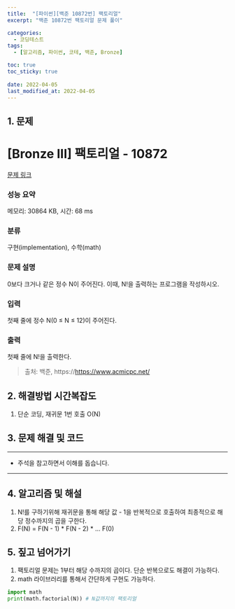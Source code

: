 ```yaml
---
title:  "[파이썬][백준 10872번] 팩토리얼"
excerpt: "백준 10872번 팩토리얼 문제 풀이"

categories:
  - 코딩테스트
tags:
  - [알고리즘, 파이썬, 코테, 백준, Bronze]

toc: true
toc_sticky: true
 
date: 2022-04-05
last_modified_at: 2022-04-05
---
```



## 1. 문제

# [Bronze III] 팩토리얼 - 10872 

[문제 링크](https://www.acmicpc.net/problem/10872) 

### 성능 요약

메모리: 30864 KB, 시간: 68 ms

### 분류

구현(implementation), 수학(math)

### 문제 설명

<p>0보다 크거나 같은 정수 N이 주어진다. 이때, N!을 출력하는 프로그램을 작성하시오.</p>

### 입력 

 <p>첫째 줄에 정수 N(0 ≤ N ≤ 12)이 주어진다.</p>

### 출력 

 <p>첫째 줄에 N!을 출력한다.</p>



> 출처: 백준, https://https://www.acmicpc.net/

## 2. 해결방법 시간복잡도

1. 단순 코딩, 재귀문 1번 호출 O(N)


## 3. 문제 해결 및 코드
--- 

<script src="https://gist.github.com/godhin/2bd618b10ab460ba8059cd1208ca6c8d.js"></script>

- 주석을 참고하면서 이해를 돕습니다.
---

## 4. 알고리즘 및 해설

1. N!를 구하기위해 재귀문을 통해 해당 값 - 1을 반복적으로 호출하여 최종적으로 해당 정수까지의 곱을 구한다.
2. F(N) = F(N - 1) * F(N - 2) * ... F(0)  


## 5. 짚고 넘어가기

1. 팩토리얼 문제는 1부터 해당 수까지의 곱이다. 단순 반복으로도 해결이 가능하다.
2. math 라이브러리를 통해서 간단하게 구현도 가능하다.

```python
import math
print(math.factorial(N)) # N값까지의 팩토리얼
```
